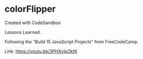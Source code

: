# colorFlipper

Created with CodeSandbox

Lessons Learned.

Following the "Build 15 JavaScript Projects" from FreeCodeCamp.

Link: https://youtu.be/3PHXvlpOkf4

